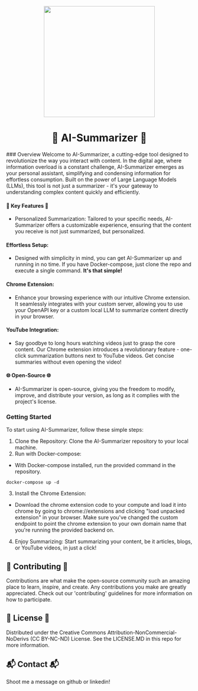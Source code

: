 <div align="center">
    <img src="https://github.com/ihaddy/ai-powered-summarizer/assets/8469329/05db8d71-0d58-4bd5-bb69-f4a37f8682a7" width="300">
</div>
<div align="center">
<h1>  🚀 AI-Summarizer 🚀</h1> 

   </div>
### Overview
Welcome to AI-Summarizer, a cutting-edge tool designed to revolutionize the way you interact with content. In the digital age, where information overload is a constant challenge, AI-Summarizer emerges as your personal assistant, simplifying and condensing information for effortless consumption. Built on the power of Large Language Models (LLMs), this tool is not just a summarizer - it's your gateway to understanding complex content quickly and efficiently.

#### 🎉 Key Features 🎉
- Personalized Summarization: Tailored to your specific needs, AI-Summarizer offers a customizable experience, ensuring that the content you receive is not just summarized, but personalized.

#### Effortless Setup:
- Designed with simplicity in mind, you can get AI-Summarizer up and running in no time. If you have Docker-compose, just clone the repo and execute a single command. **It's that simple!**

#### Chrome Extension: 
- Enhance your browsing experience with our intuitive Chrome extension. It seamlessly integrates with your custom server, allowing you to use your OpenAPI key or a custom local LLM to summarize content directly in your browser.

#### YouTube Integration: 
- Say goodbye to long hours watching videos just to grasp the core content. Our Chrome extension introduces a revolutionary feature - one-click summarization buttons next to YouTube videos. Get concise summaries without even opening the video!

#### 🌐 Open-Source 🌐 

- AI-Summarizer is open-source, giving you the freedom to modify, improve, and distribute your version, as long as it complies with the project's license.

### Getting Started
To start using AI-Summarizer, follow these simple steps:

1. Clone the Repository: Clone the AI-Summarizer repository to your local machine.
2. Run with Docker-compose: 
* With Docker-compose installed, run the provided command in the repository.
   
~~~~
docker-compose up -d 
  ~~~~

3. Install the Chrome Extension: 
* Download the chrome extension code to your compute and load it into chrome by going to chrome://extensions and clicking "load unpacked extension" in your browser. Make sure you've changed the custom endpoint to point the chrome extension to your own domain name that you're running the provided backend on.
4. Enjoy Summarizing: Start summarizing your content, be it articles, blogs, or YouTube videos, in just a click!

##  👥 Contributing  👥
Contributions are what make the open-source community such an amazing place to learn, inspire, and create. Any contributions you make are greatly appreciated. Check out our 'contributing' guidelines for more information on how to participate.

## 📜 License 📜
Distributed under the Creative Commons Attribution-NonCommercial-NoDerivs (CC BY-NC-ND) License. See the LICENSE.MD in this repo for more information.

## 📬 Contact 📬
Shoot me a message on github or linkedin!
